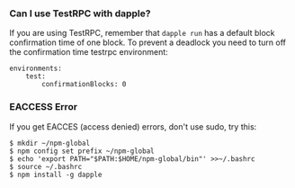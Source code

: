
### Can I use TestRPC with dapple?
If you are using TestRPC, remember that `dapple run` has a default block
confirmation time of one block. To prevent a deadlock you need to turn off the
confirmation time testrpc environment:
```
environments:
    test:
        confirmationBlocks: 0
```

### EACCESS Error
If you get EACCES (access denied) errors, don't use sudo, try this:

```
$ mkdir ~/npm-global
$ npm config set prefix ~/npm-global
$ echo 'export PATH="$PATH:$HOME/npm-global/bin"' >>~/.bashrc
$ source ~/.bashrc
$ npm install -g dapple
```
